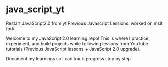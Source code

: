 # java_script_yt
Restart
JavaScript2.0 from yt
Previous Javascript Lessions.
worked on msit fork

Welcome to my JavaScript 2.0 learning repo!
This is where I practice, experiment, and build projects while following lessons from YouTube tutorials (Previous JavaScript lessons + JavaScript 2.0 upgrade).

Document my learnings so I can track progress step by step
